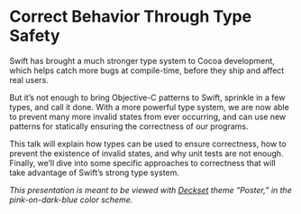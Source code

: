 # Correct Behavior Through Type Safety

Swift has brought a much stronger type system to Cocoa development, which helps catch more bugs at compile-time, before they ship and affect real users.

But it’s not enough to bring Objective-C patterns to Swift, sprinkle in a few types, and call it done. With a more powerful type system, we are now able to prevent many more invalid states from ever occurring, and can use new patterns for statically ensuring the correctness of our programs.

This talk will explain how types can be used to ensure correctness, how to prevent the existence of invalid states, and why unit tests are not enough. Finally, we’ll dive into some specific approaches to correctness that will take advantage of Swift’s strong type system.

_This presentation is meant to be viewed with [Deckset](http://decksetapp.com) theme “Poster,” in the pink-on-dark-blue color scheme._
